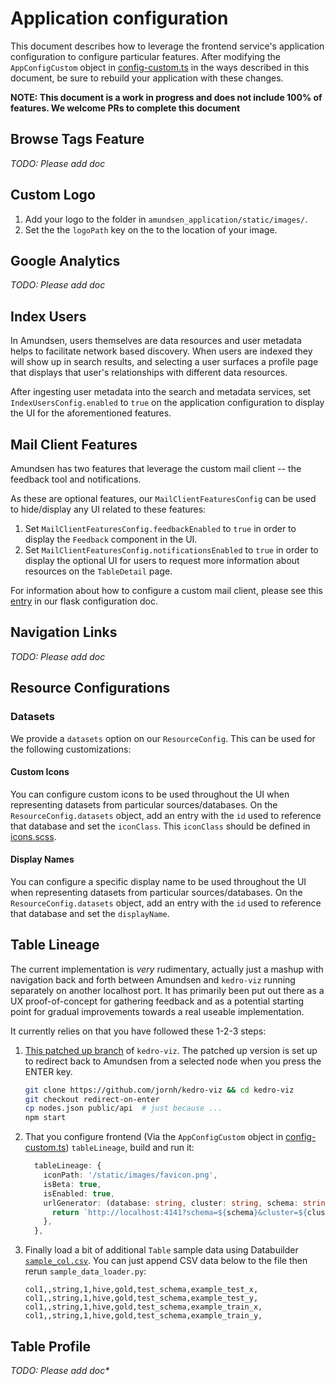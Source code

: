 # Application configuration

This document describes how to leverage the frontend service's application configuration to configure particular features. After modifying the `AppConfigCustom` object in [config-custom.ts](https://github.com/lyft/amundsenfrontendlibrary/blob/master/amundsen_application/static/js/config/config-custom.ts) in the ways described in this document, be sure to rebuild your application with these changes.

**NOTE: This document is a work in progress and does not include 100% of features. We welcome PRs to complete this document**

## Browse Tags Feature

_TODO: Please add doc_

## Custom Logo

1. Add your logo to the folder in `amundsen_application/static/images/`.
2. Set the the `logoPath` key on the  to the location of your image.

## Google Analytics

_TODO: Please add doc_

## Index Users
In Amundsen, users themselves are data resources and user metadata helps to facilitate network based discovery. When users are indexed they will show up in search results, and selecting a user surfaces a profile page that displays that user's relationships with different data resources.

After ingesting user metadata into the search and metadata services, set `IndexUsersConfig.enabled` to `true` on the application configuration to display the UI for the aforementioned features. 

## Mail Client Features
Amundsen has two features that leverage the custom mail client -- the feedback tool and notifications.

As these are optional features, our `MailClientFeaturesConfig` can be used to hide/display any UI related to these features:
1. Set `MailClientFeaturesConfig.feedbackEnabled` to `true` in order to display the `Feedback` component in the UI.
2. Set `MailClientFeaturesConfig.notificationsEnabled` to `true` in order to display the optional UI for users to request more information about resources on the `TableDetail` page.

For information about how to configure a custom mail
client, please see this [entry](flask_config.md#mail-client-features) in our flask configuration doc.

## Navigation Links

_TODO: Please add doc_

## Resource Configurations

### Datasets
We provide a `datasets` option on our `ResourceConfig`. This can be used for the following customizations:

#### Custom Icons
You can configure custom icons to be used throughout the UI when representing datasets from particular sources/databases. On the `ResourceConfig.datasets` object, add an entry with the `id` used to reference that database and set the `iconClass`. This `iconClass` should be defined in [icons.scss](https://github.com/lyft/amundsenfrontendlibrary/blob/master/amundsen_application/static/css/_icons.scss).

#### Display Names
You can configure a specific display name to be used throughout the UI when representing datasets from particular sources/databases. On the `ResourceConfig.datasets` object, add an entry with the `id` used to reference that database and set the `displayName`.

## Table Lineage

The current implementation is *very* rudimentary, actually just a mashup with navigation back and forth between Amundsen and `kedro-viz` running separately on another localhost port. It has primarily been put out there as a UX proof-of-concept for gathering feedback and as a potential starting point for gradual improvements towards a real useable implementation.

It currently relies on that you have followed these 1-2-3 steps:

1. [This patched up branch](https://github.com/jornh/kedro-viz/tree/redirect-on-enter) of `kedro-viz`. The patched up version is set up to redirect back to Amundsen from a selected node when you press the ENTER key. 
    ``` bash
    git clone https://github.com/jornh/kedro-viz && cd kedro-viz
    git checkout redirect-on-enter
    cp nodes.json public/api  # just because ...
    npm start
    ```

1. That you configure frontend (Via the `AppConfigCustom` object in [config-custom.ts](https://github.com/lyft/amundsenfrontendlibrary/blob/master/amundsen_application/static/js/config/config-custom.ts)) `tableLineage`, build and run it:

    ``` typescript
      tableLineage: {
        iconPath: '/static/images/favicon.png',
        isBeta: true,
        isEnabled: true,
        urlGenerator: (database: string, cluster: string, schema: string, table: string) => {
          return `http://localhost:4141?schema=${schema}&cluster=${cluster}&db=${database}&table=${table}`;
        },
      },
    ```
1. Finally load a bit of additional `Table` sample data using Databuilder [`sample_col.csv`](https://github.com/lyft/amundsendatabuilder/blob/master/example/sample_data/sample_col.csv). You can just append CSV data below to the file then rerun `sample_data_loader.py`:
    ``` csv
    col1,,string,1,hive,gold,test_schema,example_test_x,
    col1,,string,1,hive,gold,test_schema,example_test_y,
    col1,,string,1,hive,gold,test_schema,example_train_x,
    col1,,string,1,hive,gold,test_schema,example_train_y,
    ```

## Table Profile

_TODO: Please add doc*_
